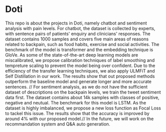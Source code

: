# Doti
This repo is about the projects in Doti, namely chatbot and sentiment analysis with pain levels. For chatbot, the dataset is collected by experts, with sentence pairs of patients' enquiry and clinicians' responses. The dataset contains 1000 samples and covers five main areas of reasons related to backpain, such as food habits, exercise and social activities. The benchmark of the model is transformer and the embedding technique is GloVe. As some of the state-of-the-art deep learning models are miscalibrated, we propose calibration techniques of label smoothing and tempreture scaling to prevent the model being over confident. Due to the efficiency of the transfer learning techniques, we also apply ULMFiT and Self Distillation in our work. The results show that out proposed methods outperform the baseline model and generate longer and more accurate sentences. //
For sentiment analysis, as we do not have the sufficient dataset of descriptions on the backpain levels, we train the tweet sentiment data first. The dataset contains about 14k samples with classes of positive, negative and neutual. The benchmark for this model is LSTM. As the dataset is highly imbalanced, we propose a new loss function as Focal Loss to tackel this issue. The results show that the accuracy is improved by around 4% with our proposed model.//
In the future, we will work on the recommandation system and Q&A auto generation. 
